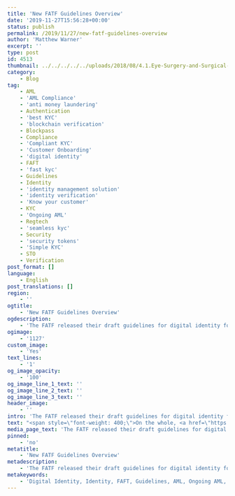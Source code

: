```yaml
---
title: 'New FATF Guidelines Overview'
date: '2019-11-27T15:56:28+00:00'
status: publish
permalink: /2019/11/27/new-fatf-guidelines-overview
author: 'Matthew Warner'
excerpt: ''
type: post
id: 4513
thumbnail: ../../../../../uploads/2018/08/4.1.Eye-Surgery-and-Surgical-Techniques-in-ophthalmology-1496476659711-150x150.jpg
category:
    - Blog
tag:
    - AML
    - 'AML Compliance'
    - 'anti money laundering'
    - Authentication
    - 'best KYC'
    - 'blockchain verification'
    - Blockpass
    - Compliance
    - 'Compliant KYC'
    - 'Customer Onboarding'
    - 'digital identity'
    - FAFT
    - 'fast kyc'
    - Guidelines
    - Identity
    - 'identity management solution'
    - 'identity verification'
    - 'Know your customer'
    - KYC
    - 'Ongoing AML'
    - Regtech
    - 'seamless kyc'
    - Security
    - 'security tokens'
    - 'Simple KYC'
    - STO
    - Verification
post_format: []
language:
    - English
post_translations: []
region:
    - ''
ogtitle:
    - 'New FATF Guidelines Overview'
ogdescription:
    - 'The FATF released their draft guidelines for digital identity for public consultation recently and the main highlight for many was the positivity in which the FATF seems to view digital identity providers. '
ogimage:
    - '1127'
custom_image:
    - 'Yes'
text_lines:
    - '1'
og_image_opacity:
    - '100'
og_image_line_1_text: ''
og_image_line_2_text: ''
og_image_line_3_text: ''
header_image:
    - ''
intro: 'The FATF released their draft guidelines for digital identity for public consultation recently and the main highlight for many was the positivity in which the FATF seems to view digital identity providers. '
text: "<span style=\"font-weight: 400;\">On the whole, <a href=\"https://www.fatf-gafi.org/publications/fatfrecommendations/documents/consultation-digital-id-guidance.html\" target=\"_blank\" rel=\"noopener\">the report</a> hugely supported the development and use of digital identity verification, in some places even going as far as to say it would be preferable or an improvement to alternatives. Whilst the benefits of digital identity are numerous and have been touted by many (including Blockpass), it is encouraging to see a body such as the FATF endorse the same sentiments. Interestingly, Distributed Ledger Technology was one of the new technologies specifically called out as being a potential scalable solution for digital identity\_ verification.\_</span>\r\n\r\n<span style=\"font-weight: 400;\">Beyond highlighting the growing use of digital transactions and the resultant necessity for digital identity, and how digital identity solutions support FATF standards and requirements, the report also looked at precisely how digital identity systems work; however, the main points of interest in the report concerned the primary requirements for customer identification and ongoing due diligence, as well as guidance for governments, regulated entities and others on integrating digital identity for customer verification and ongoing due diligence.</span>\r\n\r\n<span style=\"font-weight: 400;\">Section III of the report covered FATF standards on customer due diligence. The main aspect of the regulations noted here was that regulated entities need to identify customers and perform due diligence “using reliable, independent source documents, data or information”. The regulations were specifically pointed out as not mandating whether identity evidence used for this purpose (and the identity verification solution used) is physical or digital - both options are equally viable avenues. The report went on to specify its terms for providing reliable and independent documentation.</span>\r\n\r\n<span style=\"font-weight: 400;\">For digital identity systems, the guidelines went on to point out risks and drawbacks that were present for online systems which would not be present for more traditional alternatives; cyberattacks and connectivity issues for example, but noted some of the manifold benefits, with examples of where digital identity systems had been used to reduce fraud, increase efficiency, and other use-cases. But before a digital identity system could be described as ‘reliable and independent’, the FATF noted that there had to be mitigations to the unique vulnerabilities, with enhanced measures to be taken in high-risk situations (and simpler measures in low-risk situations).</span>\r\n\r\n<span style=\"font-weight: 400;\">One situation that is highlighted as traditionally having higher-risk factors is ‘non-face-to-face business relationships or transactions’; however, the guidelines note that, using appropriate security levels, digital identity verification could provide standard or even lower-risk non-face-to-face interactions.</span>\r\n\r\n<span style=\"font-weight: 400;\">Another potential strength of utilising a digital identity system was noted to be the requirement to conduct ongoing customer due diligence, using technology with digital identity verification to make the whole process more efficient. In addition, the potential of having variable levels of authentication (single factor, two factor or multi-factor) could tailor the system to the use case.</span>\r\n\r\n<span style=\"font-weight: 400;\">In order to support ongoing AML, it was stated that regulated entities could have an additional role to play. When using the credentials of an identity system for verification purposes, the regulated entity has the opportunity to issue their own authentication, which can be used to strengthen and support <a href=\"https://www.blockpass.org/2019/10/21/ongoing-aml-provision-comes-to-blockpass/\">ongoing AML</a> (provided the appropriate documentation is available on demand).\_</span>\r\n\r\n<span style=\"font-weight: 400;\">Many points in these draft guidelines include determining risk and ensuring that existing recommendations, which detail customer due diligence and other regulatory requirements, are applied regardless of the compliance methods used. To this end, the guidelines also covered how to determine whether digital identity systems were suitable and complied with the regulations. The highest level for this was having a solution authorised by a government, but the document went into further detail to cover solutions that didn’t have government-approval but could still be valid options. There were a number of considerations for companies looking to employ such solutions, including ‘Do you know the relevant assurance level/s of the digital identity system?’ and ‘Is the <a href=\"https://www.blockpass.org/2019/02/28/what-does-your-identity-mean-to-you/\">digital ID</a> system appropriate for the ML/TF risk situation?’.</span>\r\n\r\n<span style=\"font-weight: 400;\">The information in these guidelines looks very promising for Blockpass as we provide the benefits described whilst mitigating the risks that are highlighted. Many of the options such as allowing regulated entities to issue their own certification, and having multi-factor authentication, are already built into the Blockpass Mobile App, and ongoing AML is a recent milestone we have achieved.\_</span>\r\n\r\n<span style=\"font-weight: 400;\">In all, the document had recommendations for authorities making regulatory decisions, companies looking to employ digital identity solutions, and companies providing digital identity solutions. It covered benefits and potential drawbacks and threats, and it went into detail on the terminology used. Despite this, these are not yet rules, only guidelines; feedback has been requested by the end of November (29th November 2019 at 18:00 UTC) so if you want to have the chance to influence future recommendations, make sure to read the document and give your feedback by then! Blockpass certainly will be as we do our part to ensure the highest of identity verification standards are met.\_ </span>"
media_page_text: 'The FATF released their draft guidelines for digital identity for public consultation recently and the main highlight for many was the positivity in which the FATF seems to view digital identity providers. '
pinned:
    - 'no'
metatitle:
    - 'New FATF Guidelines Overview'
metadescription:
    - 'The FATF released their draft guidelines for digital identity for public consultation recently and the main highlight for many was the positivity in which the FATF seems to view digital identity providers. '
metakeywords:
    - 'Digital Identity, Identity, FAFT, Guidelines, AML, Ongoing AML, Authentication, Security, Verification, AML Compliance, Blockpass, Customer Onboarding, Digital identity, identity management solution, Identity Verification, Know your customer, KYC, regtech, security tokens, sto, blockchain verification, Best kyc, seamless kyc, fast kyc, simple kyc, compliant kyc, compliance, AML, anti money laundering '
---
```

<!DOCTYPE html PUBLIC "-//W3C//DTD HTML 4.0 Transitional//EN" "http://www.w3.org/TR/REC-html40/loose.dtd">
<?xml encoding="UTF-8">
